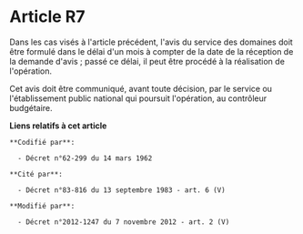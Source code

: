 # Article R7

Dans les cas visés à l'article précédent, l'avis du service des domaines doit être formulé dans le délai d'un mois à compter
de la date de la réception de la demande d'avis ; passé ce délai, il peut être procédé à la réalisation de l'opération. 

Cet avis doit être communiqué, avant toute décision, par le service ou l'établissement public national qui poursuit
l'opération, au        contrôleur budgétaire.

**Liens relatifs à cet article**

	**Codifié par**:

	  - Décret n°62-299 du 14 mars 1962

	**Cité par**:

	  - Décret n°83-816 du 13 septembre 1983 - art. 6 (V)

	**Modifié par**:

	  - Décret n°2012-1247 du 7 novembre 2012 - art. 2 (V)
